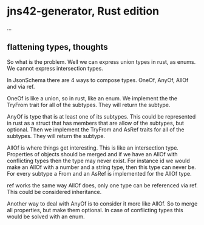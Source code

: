 # jns42-generator, Rust edition

...

## flattening types, thoughts

So what is the problem. Well we can express union types in rust, as enums. We cannot express intersection types.

In JsonSchema there are 4 ways to compose types. OneOf, AnyOf, AllOf and via ref.

OneOf is like a union, so in rust, like an enum. We implement the the TryFrom trait for all of the subtypes. They will return the subtype.

AnyOf is type that is at least one of its subtypes. This could be represented in rust as a struct that has members that are allow of the subtypes, but optional. Then we implement the TryFrom and AsRef traits for all of the subtypes. They will return the subtype.

AllOf is where things get interesting. This is like an intersection type. Properties of objects should be merged and if we have an AllOf with conflicting types then the type may never exist. For instance id we would make an AllOf with a number and a string type, then this type can never be. For every subtype a From and an AsRef is implemented for the AllOf type.

ref works the same way AllOf does, only one type can be referenced via ref. This could be considered inheritance.

Another way to deal with AnyOf is to consider it more like AllOf. So to merge all properties, but make them optional. In case of conflicting types this would be solved with an enum.
